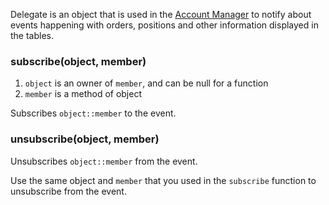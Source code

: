 Delegate is an object that is used in the [Account Manager](Account-Manager.md) to notify about events happening with orders, positions and other information displayed in the tables.

### subscribe(object, member)

1. `object` is an owner of `member`, and can be null for a function
1. `member` is a method of object

Subscribes `object::member` to the event.

### unsubscribe(object, member)

Unsubscribes `object::member` from the event.

Use the same object and `member` that you used in the `subscribe` function to unsubscribe from the event.
